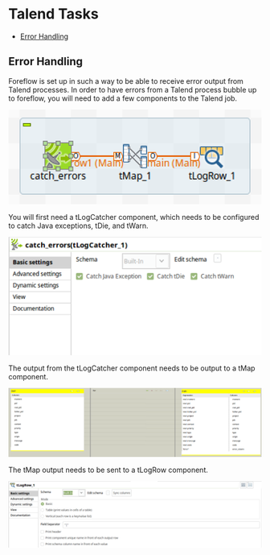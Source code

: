 # Talend Tasks

-   [Error Handling](#error-handling)

<a name="error-handling"></a>

## Error Handling

Foreflow is set up in such a way to be able to receive error output from Talend processes. In order to have errors from a Talend process bubble up to foreflow, you will need to add a few components to the Talend job.

![talend-errors](img/talend-errors.png)

You will first need a tLogCatcher component, which needs to be configured to catch Java exceptions, tDie, and tWarn.

![talend-catch-errors](img/talend-catch-errors.png)

The output from the tLogCatcher component needs to be output to a tMap component.

![talend-errors-tmap](img/talend-errors-tmap.png)

The tMap output needs to be sent to a tLogRow component.

![talend-errors-tlogrow](img/talend-errors-tlogrow.png)
